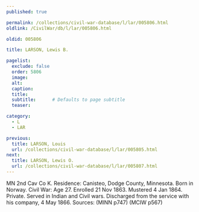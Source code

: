 ```yaml
---
published: true

permalink: /collections/civil-war-database/l/lar/005806.html
oldlink: /CivilWar/db/l/lar/005806.html

oldid: 005806

title: LARSON, Lewis B.

pagelist:
  exclude: false
  order: 5806
  image: 
  alt:
  caption:
  title:
  subtitle:      # Defaults to page subtitle
  teaser:

category: 
  - L 
  - LAR

previous:
  title: LARSON, Louis
  url: /collections/civil-war-database/l/lar/005805.html  
next:
  title: LARSON, Lewis O.
  url: /collections/civil-war-database/l/lar/005807.html   
---
```

MN 2nd Cav Co K. Residence: Canisteo, Dodge County, Minnesota. Born in Norway. Civil War: Age 27. Enrolled 21 Nov 1863. Mustered 4 Jan 1864. Private. Served in Indian and Civil wars. Discharged from the service with his company, 4 May 1866. Sources: (MINN p747) (MCIW p567)
